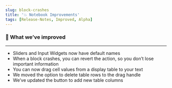 ```yaml
---
slug: block-crashes
title: '💥 Notebook Improvements'
tags: [Release-Notes, Improved, Alpha]
---
```


### 💪 What we’ve improved

---

- Sliders and Input Widgets now have default names
- When a block crashes, you can revert the action, so you don’t lose important information
- You can now drag cell values from a display table to your text
- We moved the option to delete table rows to the drag handle
- We’ve updated the button to add new table columns
